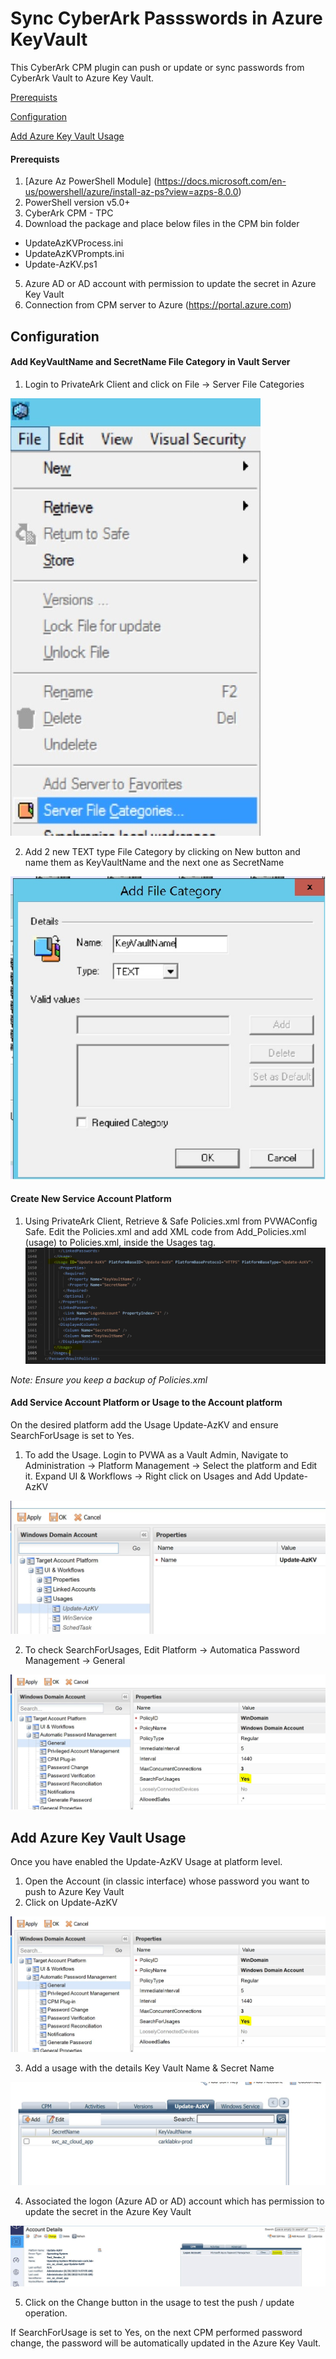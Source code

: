 # Sync CyberArk Passswords in Azure KeyVault
This CyberArk CPM plugin can push or update or sync passwords from CyberArk Vault to Azure Key Vault.

[Prerequists](#prerequists)

[Configuration](#configuration)

[Add Azure Key Vault Usage](#add-azure-key-vault-usage)

#### Prerequists
1. [Azure Az PowerShell Module] (https://docs.microsoft.com/en-us/powershell/azure/install-az-ps?view=azps-8.0.0)
2. PowerShell version v5.0+
3. CyberArk CPM - TPC
4. Download the package and place below files in the CPM bin folder
- UpdateAzKVProcess.ini
- UpdateAzKVPrompts.ini
- Update-AzKV.ps1
5. Azure AD or AD account with permission to update the secret in Azure Key Vault
6. Connection from CPM server to Azure (https://portal.azure.com)

## Configuration

#### Add KeyVaultName and SecretName File Category in Vault Server
1. Login to PrivateArk Client and click on File -> Server File Categories

![PrivateArk Client File Menu](docs/images/PrivateArk_Client_File_Menu.jpg)

2. Add 2 new TEXT type File Category by clicking on New button and name them as KeyVaultName and the next one as SecretName

![Add New File Category](docs/images/Add_New_File_Category.jpg)

#### Create New Service Account Platform
1. Using PrivateArk Client, Retrieve & Safe Policies.xml from PVWAConfig Safe. Edit the Policies.xml and add XML code from Add_Policies.xml (usage) to Policies.xml, inside the Usages tag.
![New Service Account Platform](docs/images/Add_Service_Platform_to_Policies_xml.jpg)

_Note: Ensure you keep a backup of Policies.xml_

#### Add Service Account Platform or Usage to the Account platform
On the desired platform add the Usage Update-AzKV and ensure SearchForUsage is set to Yes.
1. To add the Usage. Login to PVWA as a Vault Admin, Navigate to Administration -> Platform Management -> Select the platform and Edit it. Expand UI & Workflows -> Right click on Usages and Add Update-AzKV

![Add Usage to Platform](docs/images/Add_Usage_To_Platform.jpg)

2. To check SearchForUsages, Edit Platform -> Automatica Password Management -> General

![Enable SearchForUsages](docs/images/Enable_SearchForUsages.jpg)

## Add Azure Key Vault Usage
Once you have enabled the Update-AzKV Usage at platform level.
1. Open the Account (in classic interface) whose password you want to push to Azure Key Vault
2. Click on Update-AzKV

![Enable SearchForUsages](docs/images/Enable_SearchForUsages.jpg)

3. Add a usage with the details Key Vault Name & Secret Name

![Added Usage to Master Account.jpg](docs/images/Added_Usage_to_Master_Account.jpg)

4. Associated the logon (Azure AD or AD) account which has permission to update the secret in the Azure Key Vault

![Associate Logon Account And Push](docs/images/Associate_Logon_Account_And_Push.jpg)

5. Click on the Change button in the usage to test the push / update operation.

If SearchForUsage is set to Yes, on the next CPM performed password change, the password will be automatically updated in the Azure Key Vault.
 
